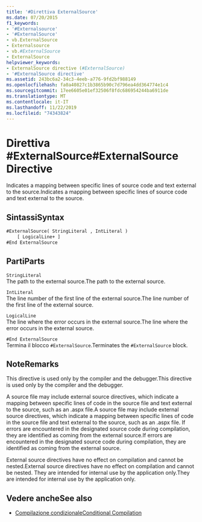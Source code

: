 ```yaml
---
title: '#Direttiva ExternalSource'
ms.date: 07/20/2015
f1_keywords:
- '#Externalsource'
- '#ExternalSource'
- vb.ExternalSource
- Externalsource
- vb.#ExternalSource
- ExternalSource
helpviewer_keywords:
- ExternalSource directive (#ExternalSource)
- '#ExternalSource directive'
ms.assetid: 243bc6a2-34c3-4eeb-a776-9fd2bf988149
ms.openlocfilehash: fa0a40827c1b3865b90c7d796ea4dd364774e1c4
ms.sourcegitcommit: 17ee6605e01ef32506f8fdc686954244ba6911de
ms.translationtype: MT
ms.contentlocale: it-IT
ms.lasthandoff: 11/22/2019
ms.locfileid: "74343824"
---
```

# <a name="externalsource-directive"></a><span data-ttu-id="b3801-102">Direttiva #ExternalSource</span><span class="sxs-lookup"><span data-stu-id="b3801-102">#ExternalSource Directive</span></span>

<span data-ttu-id="b3801-103">Indicates a mapping between specific lines of source code and text external to the source.</span><span class="sxs-lookup"><span data-stu-id="b3801-103">Indicates a mapping between specific lines of source code and text external to the source.</span></span>  
  
## <a name="syntax"></a><span data-ttu-id="b3801-104">Sintassi</span><span class="sxs-lookup"><span data-stu-id="b3801-104">Syntax</span></span>  
  
```vb  
#ExternalSource( StringLiteral , IntLiteral )  
    [ LogicalLine+ ]  
#End ExternalSource  
```  
  
## <a name="parts"></a><span data-ttu-id="b3801-105">Parti</span><span class="sxs-lookup"><span data-stu-id="b3801-105">Parts</span></span>  

 `StringLiteral`  
 <span data-ttu-id="b3801-106">The path to the external source.</span><span class="sxs-lookup"><span data-stu-id="b3801-106">The path to the external source.</span></span>  
  
 `IntLiteral`  
 <span data-ttu-id="b3801-107">The line number of the first line of the external source.</span><span class="sxs-lookup"><span data-stu-id="b3801-107">The line number of the first line of the external source.</span></span>  
  
 `LogicalLine`  
 <span data-ttu-id="b3801-108">The line where the error occurs in the external source.</span><span class="sxs-lookup"><span data-stu-id="b3801-108">The line where the error occurs in the external source.</span></span>  
  
 `#End ExternalSource`  
 <span data-ttu-id="b3801-109">Termina il blocco `#ExternalSource`.</span><span class="sxs-lookup"><span data-stu-id="b3801-109">Terminates the `#ExternalSource` block.</span></span>  
  
## <a name="remarks"></a><span data-ttu-id="b3801-110">Note</span><span class="sxs-lookup"><span data-stu-id="b3801-110">Remarks</span></span>  

 <span data-ttu-id="b3801-111">This directive is used only by the compiler and the debugger.</span><span class="sxs-lookup"><span data-stu-id="b3801-111">This directive is used only by the compiler and the debugger.</span></span>  
  
 <span data-ttu-id="b3801-112">A source file may include external source directives, which indicate a mapping between specific lines of code in the source file and text external to the source, such as an .aspx file.</span><span class="sxs-lookup"><span data-stu-id="b3801-112">A source file may include external source directives, which indicate a mapping between specific lines of code in the source file and text external to the source, such as an .aspx file.</span></span> <span data-ttu-id="b3801-113">If errors are encountered in the designated source code during compilation, they are identified as coming from the external source.</span><span class="sxs-lookup"><span data-stu-id="b3801-113">If errors are encountered in the designated source code during compilation, they are identified as coming from the external source.</span></span>  
  
 <span data-ttu-id="b3801-114">External source directives have no effect on compilation and cannot be nested.</span><span class="sxs-lookup"><span data-stu-id="b3801-114">External source directives have no effect on compilation and cannot be nested.</span></span> <span data-ttu-id="b3801-115">They are intended for internal use by the application only.</span><span class="sxs-lookup"><span data-stu-id="b3801-115">They are intended for internal use by the application only.</span></span>  
  
## <a name="see-also"></a><span data-ttu-id="b3801-116">Vedere anche</span><span class="sxs-lookup"><span data-stu-id="b3801-116">See also</span></span>

- [<span data-ttu-id="b3801-117">Compilazione condizionale</span><span class="sxs-lookup"><span data-stu-id="b3801-117">Conditional Compilation</span></span>](../../../visual-basic/programming-guide/program-structure/conditional-compilation.md)

